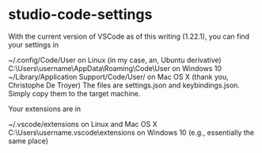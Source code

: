 # studio-code-settings

With the current version of VSCode as of this writing (1.22.1), you can find your settings in

~/.config/Code/User on Linux (in my case, an, Ubuntu derivative)
C:\Users\username\AppData\Roaming\Code\User on Windows 10
~/Library/Application Support/Code/User/ on Mac OS X (thank you, Christophe De Troyer)
The files are settings.json and keybindings.json. Simply copy them to the target machine.

Your extensions are in

~/.vscode/extensions on Linux and Mac OS X
C:\Users\username\.vscode\extensions on Windows 10 (e.g., essentially the same place)
